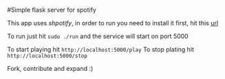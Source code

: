 #Simple flask server for spotify

This app uses *shpotify*, in order to run you need to install it first, hit this [url](https://github.com/hnarayanan/shpotify)

To run just hit `sudo ./run` and the service will start on port 5000

To start playing hit `http://localhost:5000/play`
To stop plating hit `http://localhost:5000/stop`

Fork, contribute and expand :)
